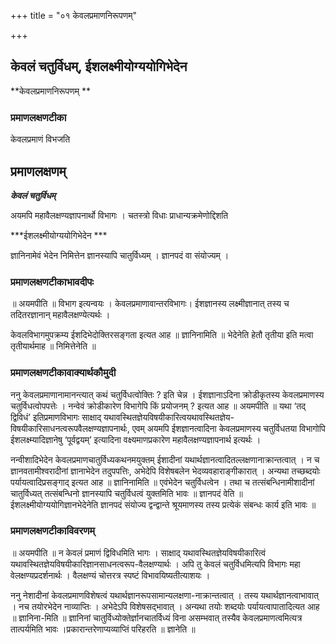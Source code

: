 +++
title = "०१ केवलप्रमाणनिरूपणम्"

+++


## केवलं चतुर्विधम्, ईशलक्ष्मीयोग्ययोगिभेदेन

**केवलप्रमाणनिरूपणम् **

### **प्रमाणलक्षणटीका**

केवलप्रमाणं विभजति

## प्रमाणलक्षणम्

***केवलं चतुर्विधम्***

अयमपि महावैलक्षण्यज्ञापनार्थो विभागः । चतस्त्रो विधाः प्राधान्यक्रमेणोद्दिशति

***ईशलक्ष्मीयोग्ययोगिभेदेन ***

ज्ञानिनामेवं भेदेन निमित्तेन ज्ञानस्यापि चातुर्विध्यम् । ज्ञानपदं वा संयोज्यम् ।

### **प्रमाणलक्षणटीकाभावदीपः**

॥ अयमपीति ॥ विभाग इत्यन्वयः । केवलप्रमाणावान्तरविभागः। ईशज्ञानस्य लक्ष्मीज्ञानात् तस्य च तदितरज्ञानान् महावैलक्षण्येत्यर्थः ।

केवलविभागमुपक्रम्य ईशदिभेदोक्तिरसङ्गता इत्यत आह ॥ ज्ञानिनामिति ॥ भेदेनेति हेतौ तृतीया इति मत्वा तृतीयार्थमाह ॥ निमित्तेनेति ॥

### **प्रमाणलक्षणटीकावाक्यार्थकौमुदी**

ननु केवलप्रमाणानामानन्त्यात् कथं चतुर्विधत्वोक्तिः ? इति चेन्न । ईशज्ञानाऽदिना क्रोडीकृतस्य केवलप्रमाणस्य चतुर्विधत्वोपपत्तेः । नन्वेवं क्रोडीकारेण विभागेपि किं प्रयोजनम् ? इत्यत आह ॥ अयमपीति ॥ यथा ‘तद् द्विविधं’ इतिप्रमाणविभागः साक्षाद् यथावस्थितज्ञेयविषयीकारित्वयथावस्थितज्ञेय-विषयीकारिसाधनत्वरूपवैलक्षण्यज्ञापनार्थः, एवम् अयमपि ईशज्ञानत्वादिना केवलप्रमाणस्य चतुर्विधतया विभागोपि ईशलक्ष्म्यादिज्ञानेषु ‘पूर्वद्वयम्’ इत्यादिना वक्ष्यमाणप्रकारेण महावैलक्षण्यज्ञापनार्थ इत्यर्थः ।

नन्वीशादिभेदेन केवलप्रमाणचातुर्विध्यकथनमयुक्तम् ईशादीनां यथार्थज्ञानत्वादितल्लक्षणानाक्रान्तत्वात् । न च ज्ञानवतामीश्वरादीनां ज्ञानाभेदेन तदुपपत्तिः, अभेदेपि विशेषबलेन भेदव्यवहाराङ्गीकारात् । अन्यथा तच्छब्दयोः पर्यायत्वादिप्रसङ्गाद् इत्यत आह ॥ ज्ञानिनामिति ॥ एवंभेदेन चतुर्विधत्वेन । तथा च तत्संबन्धिनामीशादीनां चातुर्विध्यत् तत्संबन्धिनो ज्ञानस्यापि चतुर्विधत्वं युक्तमिति भावः ॥ ज्ञानपदं वेति ॥ ईशलक्ष्मीयोग्ययोगिज्ञानभेदेनेति ज्ञानपदं संयोज्य द्वन्द्वान्ते श्रूयमाणस्य तस्य प्रत्येकं संबन्धः कार्य इति भावः ॥

### **प्रमाणलक्षणटीकाविवरणम्**

॥ अयमपीति ॥ न केवलं प्रमाणं द्विविधमिति भागः । साक्षाद् यथावस्थितज्ञेयविषयीकारित्वं यथावस्थितज्ञेयविषयीकारिज्ञानसाधनत्वरूप-वैलक्षण्यार्थः । अपि तु केवलं चतुर्विधमित्यपि विभागः महा वेलक्षण्यप्रदर्शनार्थः । वैलक्षण्यं चोत्तरत्र स्पष्टं विभावयिष्यतीत्याशयः ।

ननु नेशादीनां केवलप्रमाणविशेषत्वं यथार्थज्ञानरूपसामान्यलक्षणा-नाक्रान्तत्वात् । तस्य यथार्थज्ञानत्वाभावात् । नच तयोरभेदेन नाव्याप्तिः । अभेदेऽपि विशेषसद्भावात् । अन्यथा तयोः शब्दयोः पर्यायत्वापातादित्यत आह ॥ ज्ञानिना-मिति ॥ ज्ञानिनां चातुर्विध्योक्तेर्ज्ञानचातर्विध्यं विना असम्भवात् तस्यैव केवलप्रमाणत्वमित्यत्र तात्पर्यमिति भावः ।प्रकारान्तरेणाप्यव्याप्तिं परिहरति ॥ ज्ञानेति ॥

